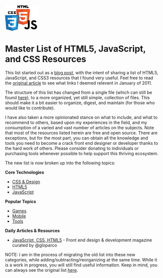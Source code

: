 ![Logo](/images/logo.png)
# Master List of HTML5, JavaScript, and CSS Resources

This list started out as a [blog post](http://blog.elemdage.com/technology/master-list-of-html5jsscss-resources), with the intent of sharing a list of HTML5, JavaScript, and CSS3 resources that I found very useful.  Feel free to read the [original article](http://blog.elemdage.com/technology/master-list-of-html5jsscss-resources) to see what links I deemed relevent in January of 2011.

The structure of this list has changed from a single file (which can still be found [here](originalList.md)), to a more organized, yet still simple, collection of files.  This should make it a bit easier to organize, digest, and maintain (for those who would like to contribute).

I have also taken a more opinionated stance on what to include, and what to recommend to others, based upon my experiences in the field, and my consumption of a varied and vast number of articles on the subjects.  Note that most of the resources listed herein are free and open source.  There are exceptions, but for the most part, you can obtain all the knowledge and tools you need to become a crack front end designer or developer thanks to the hard work of others.  Please consider donating to individuals or purchasing tools whenever possible to help support this thriving ecosystem.

The new list is now broken up into the following topics:

**Core Technologies**
* [CSS & Design](css.md)
* [HTML5](html.md)
* [JavaScript](javascript.md)

**Popular Topics**
* [Games](games.md)
* [Mobile](mobile.md)
* [Tools](tools.md)

**Daily Articles & Resources**
* [JavaScript, CSS, HTML5](http://flip.it/PB323) - Front end design & development magazine curated by @gloparco 

NOTE: I am in the process of migrating the old list into these new categories, while adding/subtracting/reorganizing at the same time.  While it is a work in progress, you will still find useful information.  Keep in mind, you can always see the original list [here](originalList.md).
